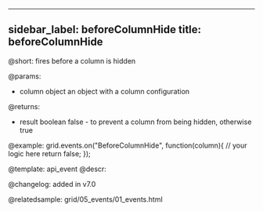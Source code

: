
---
sidebar_label: beforeColumnHide
title: beforeColumnHide
---          

@short: fires before a column is hidden

@params: 
- column   object  an object with a column configuration


@returns:
- result	boolean		false - to prevent a column from being hidden, otherwise true

@example:
grid.events.on("BeforeColumnHide", function(column){
    // your logic here
    return false;
});


@template: api_event
@descr:

@changelog: added in v7.0

@relatedsample: grid/05_events/01_events.html

